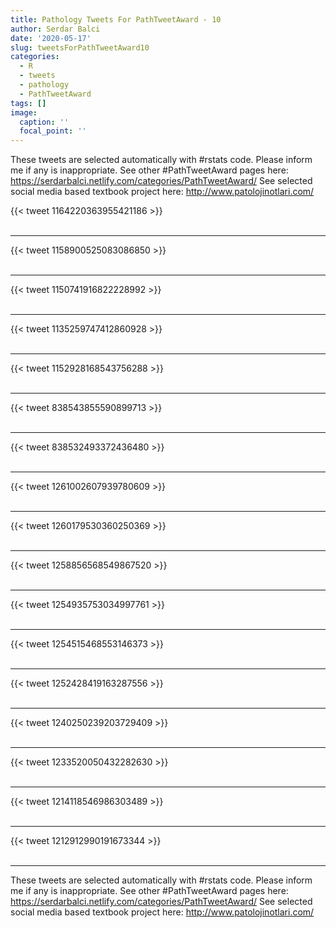 ```yaml
---
title: Pathology Tweets For PathTweetAward - 10
author: Serdar Balci
date: '2020-05-17'
slug: tweetsForPathTweetAward10
categories:
  - R
  - tweets
  - pathology
  - PathTweetAward
tags: []
image:
  caption: ''
  focal_point: ''
---
```



These tweets are selected automatically with #rstats code. Please inform me if any is inappropriate.
See other #PathTweetAward pages here: https://serdarbalci.netlify.com/categories/PathTweetAward/ 
See selected social media based textbook project here: http://www.patolojinotlari.com/

{{< tweet 1164220363955421186 >}}
<br>
<br>
<hr>
{{< tweet 1158900525083086850 >}}
<br>
<br>
<hr>
{{< tweet 1150741916822228992 >}}
<br>
<br>
<hr>
{{< tweet 1135259747412860928 >}}
<br>
<br>
<hr>
{{< tweet 1152928168543756288 >}}
<br>
<br>
<hr>
{{< tweet 838543855590899713 >}}
<br>
<br>
<hr>
{{< tweet 838532493372436480 >}}
<br>
<br>
<hr>
{{< tweet 1261002607939780609 >}}
<br>
<br>
<hr>
{{< tweet 1260179530360250369 >}}
<br>
<br>
<hr>
{{< tweet 1258856568549867520 >}}
<br>
<br>
<hr>
{{< tweet 1254935753034997761 >}}
<br>
<br>
<hr>
{{< tweet 1254515468553146373 >}}
<br>
<br>
<hr>
{{< tweet 1252428419163287556 >}}
<br>
<br>
<hr>
{{< tweet 1240250239203729409 >}}
<br>
<br>
<hr>
{{< tweet 1233520050432282630 >}}
<br>
<br>
<hr>
{{< tweet 1214118546986303489 >}}
<br>
<br>
<hr>
{{< tweet 1212912990191673344 >}}
<br>
<br>
<hr>


These tweets are selected automatically with #rstats code. Please inform me if any is inappropriate.
See other #PathTweetAward pages here: https://serdarbalci.netlify.com/categories/PathTweetAward/ 
See selected social media based textbook project here: http://www.patolojinotlari.com/
